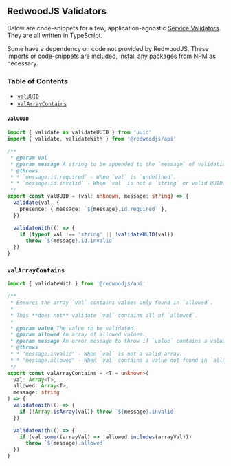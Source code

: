 ## RedwoodJS Validators

Below are code-snippets for a few, application-agnostic [Service Validators](https://redwoodjs.com/docs/services.html#service-validations).
They are all written in TypeScript.

Some have a dependency on code not provided by RedwoodJS. These imports or code-snippets are included, install any packages from NPM as necessary.

### Table of Contents

* [`valUUID`](#valUUID)
* [`valArrayContains`](#valArrayContains)

#### `valUUID`

```TypeScript
import { validate as validateUUID } from 'uuid'
import { validate, validateWith } from '@redwoodjs/api'

/**
 * @param val
 * @param message A string to be appended to the `message` of validation errors.
 * @throws
 * * `message.id.required` - When `val` is `undefined`.
 * * `message.id.invalid` - When `val` is not a `string` or valid UUID.
 */
export const valUUID = (val: unknown, message: string) => {
  validate(val, {
    presence: { message: `${message}.id.required` },
  })

  validateWith(() => {
    if (typeof val !== 'string' || !validateUUID(val))
      throw `${message}.id.invalid`
  })
}
```

### `valArrayContains`

```TypeScript
import { validateWith } from '@redwoodjs/api'

/**
 * Ensures the array `val` contains values only found in `allowed`.
 *
 * This **does not** validate `val` contains all of `allowed`.
 *
 * @param value The value to be validated.
 * @param allowed An array of allowed values.
 * @param message An error message to throw if `value` contains a value not found in `allowed`.
 * @throws
 * * 'message.invalid' - When `val` is not a valid array.
 * * 'message.allowed' - When `val` contains a value not found in `allowed`.
 */
export const valArrayContains = <T = unknown>(
  val: Array<T>,
  allowed: Array<T>,
  message: string
) => {
  validateWith(() => {
    if (!Array.isArray(val)) throw `${message}.invalid`
  })

  validateWith(() => {
    if (val.some((arrayVal) => !allowed.includes(arrayVal)))
      throw `${message}.allowed`
  })
}
```
